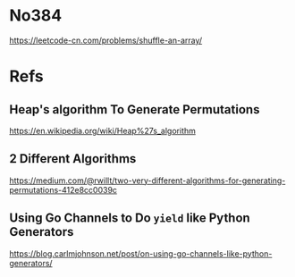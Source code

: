 # No384
https://leetcode-cn.com/problems/shuffle-an-array/

# Refs
## Heap's algorithm To Generate Permutations
https://en.wikipedia.org/wiki/Heap%27s_algorithm

## 2 Different Algorithms
https://medium.com/@rwillt/two-very-different-algorithms-for-generating-permutations-412e8cc0039c

## Using Go Channels to Do `yield` like Python Generators
https://blog.carlmjohnson.net/post/on-using-go-channels-like-python-generators/
